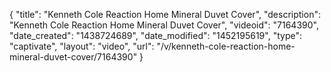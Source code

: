{
    "title": "Kenneth Cole Reaction Home Mineral Duvet Cover",
    "description": "Kenneth Cole Reaction Home Mineral Duvet Cover",
    "videoid": "7164390",
    "date_created": "1438724689",
    "date_modified": "1452195619",
    "type": "captivate",
    "layout": "video",
    "url": "\/v\/kenneth-cole-reaction-home-mineral-duvet-cover\/7164390"
}